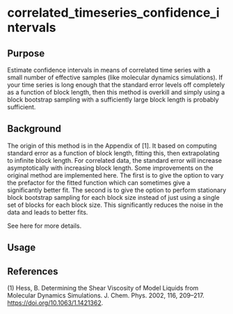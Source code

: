 # correlated_timeseries_confidence_intervals

## Purpose

Estimate confidence intervals in means of correlated time series with a small number of effective samples (like molecular dynamics simulations). If your time series is long enough that the standard error levels off completely as a function of block length, then this method is overkill and simply using a block bootstrap sampling with a sufficiently large block length is probably sufficient.

## Background

The origin of this method is in the Appendix of [1]. It based on computing standard error as a function of block length, fitting this, then extrapolating to infinite block length. For correlated data, the standard error will increase asymptotically with increasing block length. Some improvements on the original method are implemented here. The first is to give the option to vary the prefactor for the fitted function which can sometimes give a significantly better fit. The second is to give the option to perform stationary block bootstrap sampling for each block size instead of just using a single set of blocks for each block size. This significantly reduces the noise in the data and leads to better fits.

See here for more details.

## Usage

## References

(1) Hess, B. Determining the Shear Viscosity of Model Liquids from Molecular Dynamics Simulations. J. Chem. Phys. 2002, 116, 209–217. https://doi.org/10.1063/1.1421362.
